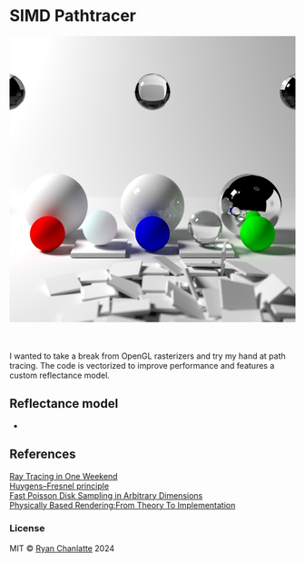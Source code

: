 # SIMD Pathtracer
<p align="center">
  <img src="./README-RESOURCES/pathtrace.jpg" alt="Spheres drawn on a blue-white background"/>
</p>
<br />
<br />
I wanted to take a break from OpenGL rasterizers and try my hand at path tracing.
The code is vectorized to improve performance and features a custom reflectance
model.

## Reflectance model
-

## References
[Ray Tracing in One Weekend](https://raytracing.github.io/books/RayTracingInOneWeekend.html)<br />
[Huygens–Fresnel principle](https://en.wikipedia.org/wiki/Huygens%E2%80%93Fresnel_principle)<br />
[Fast Poisson Disk Sampling in Arbitrary Dimensions](https://www.cs.ubc.ca/~rbridson/docs/bridson-siggraph07-poissondisk.pdf)<br />
[Physically Based Rendering:From Theory To Implementation](https://pbr-book.org/)<br />

### License
MIT © [Ryan Chanlatte](https://github.com/rchanlatte95) 2024 